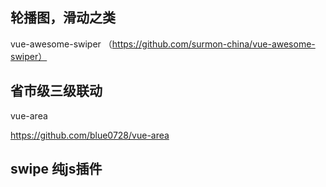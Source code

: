 ## 轮播图，滑动之类
vue-awesome-swiper （https://github.com/surmon-china/vue-awesome-swiper）
## 省市级三级联动
vue-area

https://github.com/blue0728/vue-area


## swipe 纯js插件
